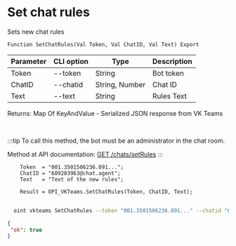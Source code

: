 ﻿---
sidebar_position: 14
---

# Set chat rules
 Sets new chat rules



`Function SetChatRules(Val Token, Val ChatID, Val Text) Export`

  | Parameter | CLI option | Type | Description |
  |-|-|-|-|
  | Token | --token | String | Bot token |
  | ChatID | --chatid | String, Number | Chat ID |
  | Text | --text | String | Rules Text |

  
  Returns:  Map Of KeyAndValue - Serialized JSON response from VK Teams

<br/>

:::tip
To call this method, the bot must be an administrator in the chat room.

 Method at API documentation: [GET /chats/setRules](https://teams.vk.com/botapi/#/chats/get_chats_setRules)
:::
<br/>


```bsl title="Code example"
    Token  = "001.3501506236.091...";
    ChatID = "689203963@chat.agent";
    Text   = "Text of the new rules";

    Result = OPI_VKTeams.SetChatRules(Token, ChatID, Text);
```



```sh title="CLI command example"
    
  oint vkteams SetChatRules --token "001.3501506236.091..." --chatid "689203963@chat.agent" --text %text%

```

```json title="Result"
{
 "ok": true
}
```

